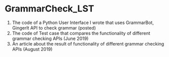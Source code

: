 # GrammarCheck_LST
1. The code of a Python User Interface I wrote that uses GrammarBot, GingerIt API to check grammar (posted)
2. The code of Test case that compares the functionality of different grammar checking APIs (June 2019)
3. An article about the result of functionality of different grammar checking APIs (August 2019)
